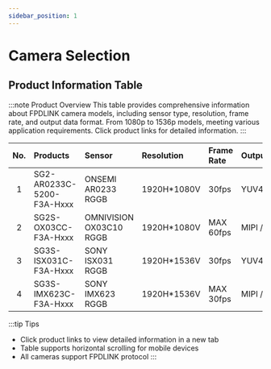```yaml
---
sidebar_position: 1
---
```


# Camera Selection

## Product Information Table

:::note Product Overview
This table provides comprehensive information about FPDLINK camera models, including sensor type, resolution, frame rate, and output data format.
From 1080p to 1536p models, meeting various application requirements. Click product links for detailed information.
:::

<div style={{overflowX: 'auto'}}>

| No. | Products                   | Sensor                  | Resolution      | Frame Rate  | Output Data     | Products Link |
|:---:|:---------------------------|:-----------------------|:---------------|:------------|:---------------|:--------------|
| 1   | SG2-AR0233C-5200-F3A-Hxxx  | ONSEMI AR0233 RGGB      | 1920H*1080V    | 30fps       | YUV422@8bit    | [Link](https://sensing-world.com/en/h-pd-33.html?recommendFromPid=0&fromMid=1553) |
| 2   | SG2S-OX03CC-F3A-Hxxx       | OMNIVISION OX03C10 RGGB | 1920H*1080V    | MAX 60fps   | MIPI / RAW 12  | [Link](https://sensing-world.com/en/h-pd-152.html?recommendFromPid=0&fromMid=1553) |
| 3   | SG3S-ISX031C-F3A-Hxxx      | SONY ISX031 RGGB        | 1920H*1536V    | 30fps       | YUV422@8bit    | [Link](https://sensing-world.com/en/h-pd-99.html?recommendFromPid=0&fromMid=1553) |
| 4   | SG3S-IMX623C-F3A-Hxxx      | SONY IMX623 RGGB        | 1920H*1536V    | MAX 30fps   | MIPI / RAW 12  | [Link](https://sensing-world.com/en/h-pd-98.html?recommendFromPid=0&fromMid=1553) |

</div>

:::tip Tips
- Click product links to view detailed information in a new tab
- Table supports horizontal scrolling for mobile devices
- All cameras support FPDLINK protocol
:::
